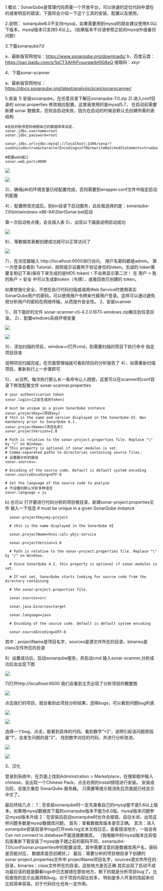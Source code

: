 1.概论：SonarQube是管理代码质量一个开放平台，可以快速的定位代码中潜在的或者明显的错误，下面将会介绍一下这个工具的安装、配置以及使用。

2.说明： sonarqube8.0不支持mysql，如果需要用到mysql的朋友建议使用8.0以下版本，mysql版本只支持5.6以上。（如果版本不对请参照之前的mysql升级备份问题）

3.下载sonarqube7.0

  a、最新版官网地址：https://www.sonarqube.org/downloads/
  b、百度云盘：https://pan.baidu.com/s/1qCTXAHhFvuurpwibHIG8eQ 提取码：xkyr

4、下载sonar-scanner

  a、最新版官网地址：https://docs.sonarqube.org/latest/analysis/scan/sonarscanner/
 
5.安装
  1).安装sonarqube，在任意目录下解压sonarqube-7.0.zip
  2).进入conf目录的 sonar.properties 修改相应配置，这里我使用的是mysql5.7，
     在启动前需要新建 sonar 数据库，否则会启动失败，因为在启动的时候会默认去创建所需的表结构
      
    #此处的账号密码根据自己的数据库来设定，
    sonar.jdbc.username=root
    sonar.jdbc.password=root
    
    sonar.jdbc.url=jdbc:mysql://localhost:3306/sonar?useUnicode=true&characterEncoding=utf8&rewriteBatchedStatements=true&useConfigs=maxPerformance&useSSL=false
    
    #配置web端口
    sonar.web.port=9000
    
  ![](https://github.com/Huangqianqan/java-/blob/master/photo/sonarqube/01.png)
  
  ![](https://github.com/Huangqianqan/java-/blob/master/photo/sonarqube/02.png)

3）、确保jdk的环境变量已经配置完成，否则需要到wrapper.conf文件中指定启动的配置

4）、配置修改完成后，到bin目录下启动服务，此处我选择的是：sonarqube-7.0\bin\windows-x86-64\StartSonar.bat启动



第一次启动有点慢，会去插入表
5）、出现以下画面说明启动成功

![](https://github.com/Huangqianqan/java-/blob/master/photo/sonarqube/03.png)

6）、等数据库表都创建成功就可以正常访问了

![](https://github.com/Huangqianqan/java-/blob/master/photo/sonarqube/sonarMysql.jpg)

7）、在浏览器输入 http://localhost:9000进行访问，  用户名密码都是admin。
第一次登录会看到 Tutorial，按照提示设置用于验证身份的token。生成的 token需要复制记下来(保存下来生成的是MD5 token)！不会再显示第二次！ 在 用户 > 我的账户 > 安全 中可以生成新token（令牌），或者回收已创建的 token。

如果想强化安全，不想在执行代码扫描或调用Web Service时使用真实SonarQube用户的密码，可以使用用户令牌来代替用户登录。这样可以通过避免把分析用户的密码在网络传输，从而提升安全性。
2、安装scanner

1）、将下载好的文件 sonar-scanner-cli-4.2.0.1873-windows.zip解压到任意目录。
2）、配置windows系统环境变量

![](https://github.com/Huangqianqan/java-/blob/master/photo/sonarqube/05.png)

![](https://github.com/Huangqianqan/java-/blob/master/photo/sonarqube/06.png)

3）、添加扫描的项目，window+r打开cmd，到需要扫描的项目下执行命令
指定项目目录


说明项目扫描完成，在页面管理端就可看到项目的分析报告了
4）、如需重新扫描项目，重新执行上一步骤即可

5）、
  a)当然，每次执行那么长一条命令让人困惑，这里可以在scanner的conf目录下修改配置文件 sonar-scanner.properties

    # your authentication token
    sonar.login=[之前生成的token]

    # must be unique in a given SonarQube instance
    sonar.projectKey=[项目key]
    # this is the name and version displayed in the SonarQube UI. Was mandatory prior to SonarQube 6.1.
    sonar.projectName=[项目名称]
    sonar.projectVersion=1.0

    # Path is relative to the sonar-project.properties file. Replace "\" by "/" on Windows.
    # This property is optional if sonar.modules is set. 
    # Comma-separated paths to directories containing source files.
    # 设置要分析的路径
    sonar.sources=.

    # Encoding of the source code. Default is default system encoding
    sonar.sourceEncoding=UTF-8

    # Set the language of the source code to analyze
    # 不设置则默认分析多种语言
    sonar.language = js

 b).也可以 打开要进行代码分析的项目根目录，新建sonar-project.properties文件
    输入一下信息
      # must be unique in a given SonarQube instance
 
      sonar.projectKey=my:project
 
      # this is the name displayed in the SonarQube UI

      sonar.projectName=hnsi-calc-ybjs-service

      sonar.projectVersion=1.0

      # Path is relative to the sonar-project.properties file. Replace "\" by "/" on Windows.

      # Since SonarQube 4.2, this property is optional if sonar.modules is set.

      # If not set, SonarQube starts looking for source code from the directory containing

      # the sonar-project.properties file.

      sonar.sources=src

      sonar.java.binaries=target

      sonar.language=java

      # Encoding of the source code. Default is default system encoding

      sonar.sourceEncoding=UTF-8
其中：projectName是项目名字，sources是源文件所在的目录，binaries是class文件所在的目录

6）设置成功后，启动sonarqube服务，并启动cmd 输入sonar-scanner,分析成功后会出现下图
  
  ![](https://github.com/Huangqianqan/java-/blob/master/photo/sonarqube/04.jpg)
  
7)打开http://localhost:9000  我们会看到主页出现了分析项目的概要图  
  
![](https://github.com/Huangqianqan/java-/blob/master/photo/sonarqube/bug.jpg)

     
点击我们的项目，就会看到此项目分析结果，选择bugs，可以看到问题bug列表
      
![](https://github.com/Huangqianqan/java-/blob/master/photo/sonarqube/bug1.jpg)
     
![](https://github.com/Huangqianqan/java-/blob/master/photo/sonarqube/bug0.jpg)
      
选择一个bug，点击，能看到具体的代码。看到数字“+2”，说明引起该问题原因是“1”，会发生问题的是“2”，
找到数字对应的代码，并进行分析改进。
     
![](https://github.com/Huangqianqan/java-/blob/master/photo/sonarqube/bug2.jpg)
      
![](https://github.com/Huangqianqan/java-/blob/master/photo/sonarqube/bug3.jpg)
      
3、汉化

登录到系统中，在页面上找到Administration > Marketplace，在搜索框中输入chinese，会出现一个Chinese Pack，点击右侧的install按钮进行安装。
安装成功后，会提示重启 SonarQube 服务器。
只需要等提示框消失后页面就已经显示中文了。

    
  最后终结几点：
    1：在安装sonarqube时一定先查看自己的mysql是不是5.6以上版本。如果用mysql数据库下载的sonarqube版本不能为8.0版。mysql版本问题参见mysql版本升级
    2：在安装后启动sonarqube时也许会报错，自动关闭，出现这样问题多数是mysql数据库问题，
        首先：查看数据库版本是否正确。
        其次：进入sonarqube安装目录中logs打开web.log文本文档日志，查看错误地方，一般会有Can not connect to database不能连接数据库。
        （我电脑中的mysql版本比较低后面重新下载安装了mysql由于跟之前的密码不同，sonarqube-7.0\conf\sonar.properties中的配置没改，其中需要注意的是数据库用户名，密码是否能对应，
          数据库是否创建好。）
        最后：需要分析的项目根目录下创建的sonar-project.properties文件中 projectName项目名字，sources源文件所在的目录，binaries：class文件所在的目录。这些地方是否正确
        其实出现了启动不成功最应该的就是翻看logs中日志报错在那些地方。剩下的就是分析项目bug了。比较直观的显示出漏洞和bug。对于项目内容比较多，
        特别是多人开发的找起来也比较简单容易。对于代码优化也有一定作用。
   
